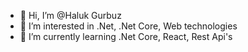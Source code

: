 - 👋 Hi, I’m @Haluk Gurbuz
- 👀 I’m interested in .Net, .Net Core, Web technologies
- 🌱 I’m currently learning .Net Core, React, Rest Api's


<!---

Hgrbz/Hgrbz is a ✨ special ✨ repository because its `README.md` (this file) appears on your GitHub profile.
You can click the Preview link to take a look at your changes.
--->
